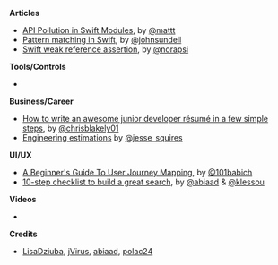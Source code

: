 
**Articles**

* [API Pollution in Swift Modules](https://nshipster.com/swift-api-pollution/), by [@mattt](https://twitter.com/mattt)
* [Pattern matching in Swift](https://www.swiftbysundell.com/posts/pattern-matching-in-swift), by [@johnsundell](https://twitter.com/johnsundell)
* [Swift weak reference assertion](https://medium.com/@londeix/swift-weak-reference-assertion-cf04fef6c334?source=friends_link&sk=4c53201908a22bed1245b38a7f3c5227), by [@norapsi](https://twitter.com/norapsi)

**Tools/Controls**

* 

**Business/Career**

* [How to write an awesome junior developer résumé in a few simple steps](https://medium.freecodecamp.org/how-to-write-an-awesome-junior-developer-r%C3%A9sum%C3%A9-in-a-few-simple-steps-316010db80ec), by [@chrisblakely01](https://twitter.com/chrisblakely01)
* [Engineering estimations](https://twitter.com/jesse_squires/status/1099113115080257537) by [@jesse_squires](https://twitter.com/jesse_squires)

**UI/UX**

* [A Beginner's Guide To User Journey Mapping](http://babich.biz/user-journey-map/), by [@101babich](https://twitter.com/101babich)
* [10-step checklist to build a great search](https://medium.com/videdressing-engineering/10-step-checklist-to-build-a-great-search-1c8373a97a87), by [@abiaad](https://twitter.com/abiaad) & [@klessou](https://twitter.com/klessou)

**Videos**

* 

**Credits**

* [LisaDziuba](https://github.com/lisadziuba), [jVirus](https://github.com/jVirus), [abiaad](https://github.com/abiaad), [polac24](https://github.com/polac24)

